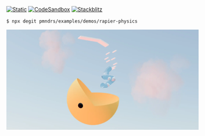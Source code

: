 [![Static](https://img.shields.io/badge/demo-%23646CFF.svg?logo=html5&logoColor=white)](https://pmndrs.github.io/examples/rapier-physics)
[![CodeSandbox](https://img.shields.io/badge/codesandbox-040404?logo=codesandbox&logoColor=DBDBDB)](https://codesandbox.io/s/github/pmndrs/examples/tree/main/demos/rapier-physics)
[![Stackblitz](https://img.shields.io/badge/stackblitz-fff?logo=Stackblitz&logoColor=1389FD)](https://stackblitz.com/github/pmndrs/examples/tree/main/demos/rapier-physics)

```sh
$ npx degit pmndrs/examples/demos/rapier-physics
```

![](thumbnail.webp)
